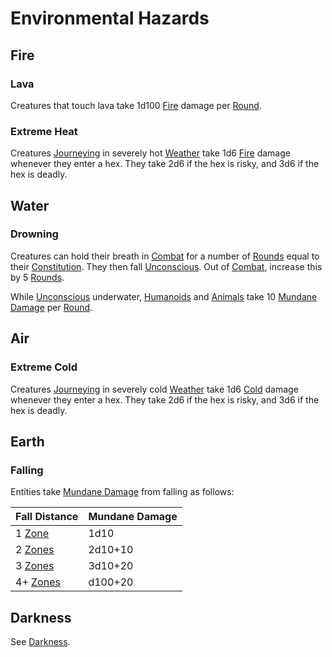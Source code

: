 # Environmental Hazards

## Fire

### Lava

Creatures that touch lava take 1d100 [Fire](../Combat/Damage%20Types/Fire.md) damage per [Round](../Core%20Procedures/Round.md).

### Extreme Heat

Creatures [Journeying](../Exploration/Overland%20Journeys.md) in severely hot [Weather](Weather.md) take 1d6 [Fire](../Combat/Damage%20Types/Fire.md) damage whenever they enter a hex. They take 2d6 if the hex is risky, and 3d6 if the hex is deadly.

## Water

### Drowning

Creatures can hold their breath in [Combat](../Combat/Combat.md) for a number of [Rounds](../Core%20Procedures/Round.md) equal to their [Constitution](../../Player%20Characters/The%20Ability%20Scores/Constitution.md). They then fall [Unconscious](../Conditions/Unconscious.md). Out of [Combat](../Combat/Combat.md), increase this by 5 [Rounds](../Core%20Procedures/Round.md).

While [Unconscious](../Conditions/Unconscious.md) underwater, [Humanoids](../../Resources%20for%20GMs/Creature%20Types/Humanoid.md) and [Animals](../../Resources%20for%20GMs/Creature%20Types/Animal.md) take 10 [Mundane Damage](../Combat/Damage%20Types/Mundane%20Damage.md) per [Round](../Core%20Procedures/Round.md).

## Air

### Extreme Cold

Creatures [Journeying](../Exploration/Overland%20Journeys.md) in severely cold [Weather](Weather.md) take 1d6 [Cold](../Combat/Damage%20Types/Cold.md) damage whenever they enter a hex. They take 2d6 if the hex is risky, and 3d6 if the hex is deadly.

## Earth

### Falling

Entities take [Mundane Damage](../Combat/Damage%20Types/Mundane%20Damage.md) from falling as follows:

| Fall Distance                            | Mundane Damage |
| ---------------------------------------- | -------------- |
| 1 [Zone](../Core%20Procedures/Zone.md)   | 1d10           |
| 2 [Zones](../Core%20Procedures/Zone.md)  | 2d10+10        |
| 3 [Zones](../Core%20Procedures/Zone.md)  | 3d10+20        |
| 4+ [Zones](../Core%20Procedures/Zone.md) | d100+20        |

## Darkness

See [Darkness](Darkness.md).
